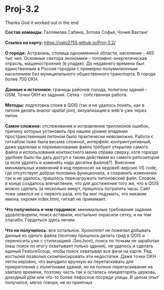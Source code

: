 # Proj-3.2
Thanks God it worked out in the end

**Состав команды**: Галлямова Сабина, Зотова Софья, Чочия Вахтанг \
\
**Ссылка на карту:** https://vato2755.github.io/Proj-3.2/ \
\
**О городе:** Астрахань, столица одноименной области, население - 465 тыс чел. Основные сектора экономики - топливно-энергетическая отрасль, машиностроение (в упадке). До недавнего времени был единственным в России городом с примерно полумилионным населением без муниципального общественного транспорта. В городе более 700 ОКН. \
\
**Данные и источники:** границы районов города, полигоны зданий - OSM. Точки ОКН из задания. Сетка - собственная работа. \
\
**Методы:** подготовка слоев в QGIS (так и не удалось понять, как в питоне делать аналог spatial join), визуализация в web'е уже через питон. \
\
**Самое сложное:** отслеживание и исправление триллионов ошибок, причину которых установить при нашем уровне владения пространственным питоном было практически невозможно. Работа с гитхабом тоже была весьма сложной, интерфейс контринтуитивный, даже удаление и переименование файла требуют открытия самого файла и использования контекстного меню справа сверху, хотя гораздо удобнее было бы дать доступ к таким действиям из самого репозитория (а если удалять и изменять надо десятки файлов?). Внесение минимальных изменений в код переносит на недовеб-версию VS code, где отсутствует добрая половина функционала, а сохранить изменения так и не удалось, пришлось перезагружать питоновский файл. Словом, в конце создалось впечатление, что для достижения того же, что в QGIS можно сделать за несколько минут, пришлось потратить часы. Сайт тоже завелся не с первого раза, кто бы мог подумать, что никакие имена, окромя index.html, гитхаб не принимает. \
\
**Что получилось и чем гордимся:** минимальные требования задания удовлетворили, поиск вставили, костыльно окрасили сетку, и на том спасибо. Гордиться здесь нечем. \
\
**Что не получилось**: все остальное. Хроноплет не пожелал добывать данные из одного файла (поэтому пришлось делать грид в QGIS и переносить уже с стилизацией .GeoJson), поиск по точкам не заработал (наш поиск по итогу охватывает только здания), не удалось и сделать единый FeatureGroup, чтобы поиск охватывал все фичи на карте. Ряд костылей позволил скомпенсировать эти недостатки. Даже точки ОКН легли неровно, что вынудило вручную их перетаскивать для прикрепления с полигонами зданий, но на полное перетаскивание не хватало времени, поэтому часть так и осталась олицевторять церковь, доходный дом или что-то более пафосное посреди улицы. В целом опыт получился, мягко говоря, не из приятных
